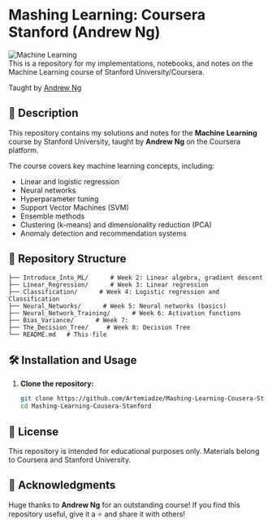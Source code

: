 # Mashing Learning: Coursera Stanford (Andrew Ng)

![Machine Learning](https://user-images.githubusercontent.com/101701760/169653264-0cf276ab-c905-487b-b19a-9330d07da26a.jpg)\
This is a repository for my implementations, notebooks, and notes on the Machine Learning course of Stanford University/Coursera.

Taught by [Andrew Ng](http://www.andrewng.org/)

## 📌 Description
This repository contains my solutions and notes for the **Machine Learning** course by Stanford University, taught by **Andrew Ng** on the Coursera platform.

The course covers key machine learning concepts, including:
- Linear and logistic regression
- Neural networks
- Hyperparameter tuning
- Support Vector Machines (SVM)
- Ensemble methods
- Clustering (k-means) and dimensionality reduction (PCA)
- Anomaly detection and recommendation systems

## 📂 Repository Structure
```
├── Introduce_Into_ML/      # Week 2: Linear algebra, gradient descent
├── Linear_Regression/      # Week 3: Linear regression
├── Classification/      # Week 4: Logistic regression and Classification
├── Neural_Networks/      # Week 5: Neural networks (basics)
├── Neural_Network_Training/      # Week 6: Activation functions
├── Bias_Variance/      # Week 7: 
├── The_Decision_Tree/     # Week 8: Decision Tree
└── README.md   # This file
```

## 🛠 Installation and Usage
1. **Clone the repository:**
   ```bash
   git clone https://github.com/Artemiadze/Mashing-Learning-Cousera-Stanford.git
   cd Mashing-Learning-Cousera-Stanford
   ```

## 📜 License
This repository is intended for educational purposes only. Materials belong to Coursera and Stanford University.

## 🙌 Acknowledgments
Huge thanks to **Andrew Ng** for an outstanding course! 
If you find this repository useful, give it a ⭐ and share it with others!